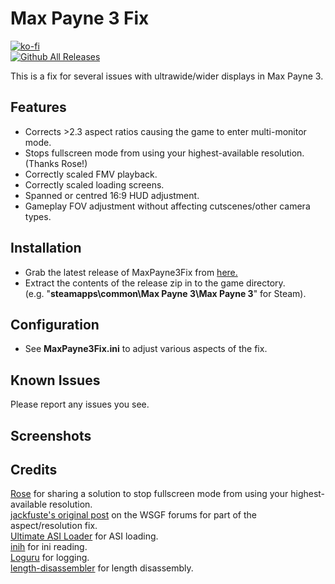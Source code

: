 # Max Payne 3 Fix
[![ko-fi](https://ko-fi.com/img/githubbutton_sm.svg)](https://ko-fi.com/W7W01UAI9)</br>
[![Github All Releases](https://img.shields.io/github/downloads/Lyall/MaxPayne3Fix/total.svg)](https://github.com/Lyall/MaxPayne3Fix/releases)

This is a fix for several issues with ultrawide/wider displays in Max Payne 3.

## Features
- Corrects >2.3 aspect ratios causing the game to enter multi-monitor mode.
- Stops fullscreen mode from using your highest-available resolution. (Thanks Rose!)
- Correctly scaled FMV playback.
- Correctly scaled loading screens.
- Spanned or centred 16:9 HUD adjustment.
- Gameplay FOV adjustment without affecting cutscenes/other camera types.

## Installation
- Grab the latest release of MaxPayne3Fix from [here.](https://github.com/Lyall/MaxPayne3Fix/releases)
- Extract the contents of the release zip in to the game directory.<br />(e.g. "**steamapps\common\Max Payne 3\Max Payne 3**" for Steam).

## Configuration
- See **MaxPayne3Fix.ini** to adjust various aspects of the fix.

## Known Issues
Please report any issues you see.

## Screenshots


## Credits
[Rose](https://github.com/RoseTheFlower) for sharing a solution to stop fullscreen mode from using your highest-available resolution. <br />
[jackfuste's original post](https://www.wsgf.org/phpBB3/viewtopic.php?p=172338#p172338) on the WSGF forums for part of the aspect/resolution fix. <br />
[Ultimate ASI Loader](https://github.com/ThirteenAG/Ultimate-ASI-Loader) for ASI loading. <br />
[inih](https://github.com/jtilly/inih) for ini reading. <br />
[Loguru](https://github.com/emilk/loguru) for logging. <br />
[length-disassembler](https://github.com/Nomade040/length-disassembler) for length disassembly.